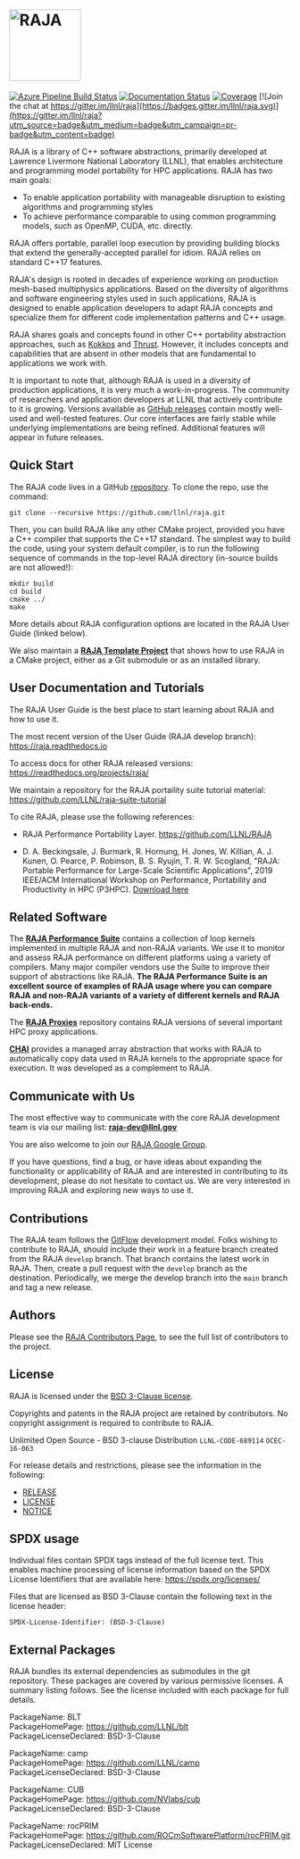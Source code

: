 
[comment]: # (#################################################################)
[comment]: # (Copyright 2016-25, Lawrence Livermore National Security, LLC)
[comment]: # (and RAJA project contributors. See the RAJA/LICENSE file)
[comment]: # (for details.)
[comment]: # 
[comment]: # (# SPDX-License-Identifier: BSD-3-Clause)
[comment]: # (#################################################################)

# <img src="/share/raja/logo/RAJA_LOGO_Color.png?raw=true" width="128" valign="middle" alt="RAJA"/>

[![Azure Pipeline Build Status](https://dev.azure.com/LLNL-RAJA/RAJA/_apis/build/status/LLNL.RAJA?branchName=develop)](https://dev.azure.com/LLNL-RAJA/RAJA/_build/latest?definitionId=1&branchName=develop)
[![Documentation Status](https://readthedocs.org/projects/raja/badge/?version=develop)](https://raja.readthedocs.io/en/develop/?badge=develop)
[![Coverage](https://img.shields.io/codecov/c/github/LLNL/RAJA/develop.svg)](https://codecov.io/gh/LLNL/RAJA)
[![Join the chat at https://gitter.im/llnl/raja](https://badges.gitter.im/llnl/raja.svg)](https://gitter.im/llnl/raja?utm_source=badge&utm_medium=badge&utm_campaign=pr-badge&utm_content=badge)

RAJA is a library of C++ software abstractions, primarily developed at
Lawrence Livermore National Laboratory (LLNL), that enables architecture
and programming model portability for HPC applications. RAJA has two main goals:

  * To enable application portability with manageable disruption to existing
    algorithms and programming styles
  * To achieve performance comparable to using common programming models,
    such as OpenMP, CUDA, etc. directly.

RAJA offers portable, parallel loop execution by providing building blocks 
that extend the generally-accepted parallel for idiom. RAJA relies on standard 
C++17 features.

RAJA's design is rooted in decades of experience working on 
production mesh-based multiphysics applications. Based on the diversity of
algorithms and software engineering styles used in such applications, RAJA 
is designed to enable application developers to adapt RAJA concepts and 
specialize them for different code implementation patterns and C++ usage.

RAJA shares goals and concepts found in
other C++ portability abstraction approaches, such as
[Kokkos](https://github.com/kokkos/kokkos)
and [Thrust](https://developer.nvidia.com/thrust). 
However, it includes concepts and capabilities that are absent in other models 
that are fundamental to applications we work with.

It is important to note that, although RAJA is used in a diversity of 
production applications, it is very much a work-in-progress. The community 
of researchers and application developers at LLNL that actively contribute to 
it is growing. Versions available as [GitHub releases](https://github.com/LLNL/RAJA/releases) contain mostly well-used and well-tested features. Our core 
interfaces are fairly stable while underlying implementations are being 
refined. Additional features will appear in future releases.

Quick Start
-----------

The RAJA code lives in a GitHub [repository](https://github.com/llnl/raja).
To clone the repo, use the command:

    git clone --recursive https://github.com/llnl/raja.git

Then, you can build RAJA like any other CMake project, provided you have a C++
compiler that supports the C++17 standard. The simplest way to build the code,
using your system default compiler, is to run the following sequence of 
commands in the top-level RAJA directory (in-source builds are not allowed!):

    mkdir build
    cd build
    cmake ../
    make

More details about RAJA configuration options are located in the RAJA User Guide
(linked below). 

We also maintain a [**RAJA Template Project**](https://github.com/LLNL/RAJA-project-template) that shows how to use RAJA in a CMake project, either as a Git
submodule or as an installed library.

User Documentation and Tutorials
--------------------------------

The RAJA User Guide is the best place to start learning about RAJA and how to
use it.

The most recent version of the User Guide (RAJA develop branch): https://raja.readthedocs.io

To access docs for other RAJA released versions: https://readthedocs.org/projects/raja/

We maintain a repository for the RAJA portaility suite tutorial material: https://github.com/LLNL/raja-suite-tutorial

To cite RAJA, please use the following references:

* RAJA Performance Portability Layer. https://github.com/LLNL/RAJA

* D. A. Beckingsale, J. Burmark, R. Hornung, H. Jones, W. Killian, A. J. Kunen, O. Pearce, P. Robinson, B. S. Ryujin, T. R. W. Scogland, "RAJA: Portable Performance for Large-Scale Scientific Applications", 2019 IEEE/ACM International Workshop on Performance, Portability and Productivity in HPC (P3HPC). [Download here](https://conferences.computer.org/sc19w/2019/#!/toc/14)

Related Software
--------------------

The [**RAJA Performance Suite**](https://github.com/LLNL/RAJAPerf) contains
a collection of loop kernels implemented in multiple RAJA and non-RAJA
variants. We use it to monitor and assess RAJA performance on different
platforms using a variety of compilers. Many major compiler vendors use the
Suite to improve their support of abstractions like RAJA. **The RAJA
Performance Suite is an excellent source of examples of RAJA usage where you
can compare RAJA and non-RAJA variants of a variety of different kernels and
RAJA back-ends.**

The [**RAJA Proxies**](https://github.com/LLNL/RAJAProxies) repository 
contains RAJA versions of several important HPC proxy applications.

[**CHAI**](https://github.com/LLNL/CHAI) provides a managed array abstraction
that works with RAJA to automatically copy data used in RAJA kernels to the
appropriate space for execution. It was developed as a complement to RAJA.

Communicate with Us
-------------------

The most effective way to communicate with the core RAJA development team
is via our mailing list: **raja-dev@llnl.gov** 

You are also welcome to join our [RAJA Google Group](https://groups.google.com/forum/#!forum/raja-users).

If you have questions, find a bug, or have ideas about expanding the
functionality or applicability of RAJA and are interested in contributing
to its development, please do not hesitate to contact us. We are very
interested in improving RAJA and exploring new ways to use it.

Contributions
---------------

The RAJA team follows the [GitFlow](http://nvie.com/posts/a-successful-git-branching-model/) development model. Folks wishing to contribute to RAJA, should
include their work in a feature branch created from the RAJA `develop` branch.
That branch contains the latest work in RAJA. Then, create a pull request 
with the `develop` branch as the destination. Periodically, we merge the 
develop branch into the `main` branch and tag a new release.

Authors
-----------

Please see the [RAJA Contributors Page](https://github.com/LLNL/RAJA/graphs/contributors), to see the full list of contributors to the project.


License
-----------

RAJA is licensed under the [BSD 3-Clause license](https://opensource.org/licenses/BSD-3-Clause).

Copyrights and patents in the RAJA project are retained by contributors.
No copyright assignment is required to contribute to RAJA.

Unlimited Open Source - BSD 3-clause Distribution
`LLNL-CODE-689114`  `OCEC-16-063`

For release details and restrictions, please see the information in the
following:
- [RELEASE](./RELEASE)
- [LICENSE](./LICENSE)
- [NOTICE](./NOTICE)


SPDX usage
------------

Individual files contain SPDX tags instead of the full license text.
This enables machine processing of license information based on the SPDX
License Identifiers that are available here: https://spdx.org/licenses/

Files that are licensed as BSD 3-Clause contain the following
text in the license header:

    SPDX-License-Identifier: (BSD-3-Clause)

External Packages
-------------------
RAJA bundles its external dependencies as submodules in the git repository.
These packages are covered by various permissive licenses.  A summary listing
follows. See the license included with each package for full details.

PackageName: BLT  
PackageHomePage: https://github.com/LLNL/blt  
PackageLicenseDeclared: BSD-3-Clause

PackageName: camp   
PackageHomePage: https://github.com/LLNL/camp  
PackageLicenseDeclared: BSD-3-Clause

PackageName: CUB   
PackageHomePage: https://github.com/NVlabs/cub  
PackageLicenseDeclared: BSD-3-Clause

PackageName: rocPRIM   
PackageHomePage: https://github.com/ROCmSoftwarePlatform/rocPRIM.git  
PackageLicenseDeclared: MIT License
